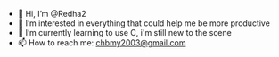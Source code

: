 - 👋 Hi, I’m @Redha2
- 👀 I’m interested in everything that could help me be more productive
- 🌱 I’m currently learning to use C, i'm still new to the scene
- 📫 How to reach me: chbmy2003@gmail.com

<!---
Redha2/Redha2 is a ✨ special ✨ repository because its `README.md` (this file) appears on your GitHub profile.
You can click the Preview link to take a look at your changes.
--->
